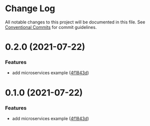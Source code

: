 # Change Log

All notable changes to this project will be documented in this file.
See [Conventional Commits](https://conventionalcommits.org) for commit guidelines.

# 0.2.0 (2021-07-22)


### Features

* add microservices example ([4f1843d](https://github.com/khaledosman/lerna-nestjs-monorepo/commit/4f1843daf96fde0218e0c9be20cfad08291e1779))





# 0.1.0 (2021-07-22)


### Features

* add microservices example ([4f1843d](https://github.com/khaledosman/lerna-nestjs-monorepo/commit/4f1843daf96fde0218e0c9be20cfad08291e1779))
